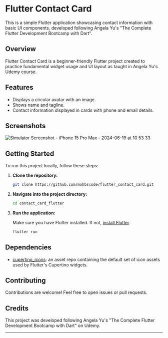 
# Flutter Contact Card

This is a simple Flutter application showcasing contact information with basic UI components, developed following Angela Yu's "The Complete Flutter Development Bootcamp with Dart".

## Overview

Flutter Contact Card is a beginner-friendly Flutter project created to practice fundamental widget usage and UI layout as taught in Angela Yu's Udemy course.

## Features

- Displays a circular avatar with an image.
- Shows name and tagline.
- Contact information displayed in cards with phone and email details.

## Screenshots

![Simulator Screenshot - iPhone 15 Pro Max - 2024-06-19 at 10 53 33](https://github.com/mohbscode/contact_card_flutter/assets/67604818/bf97a924-ac72-4428-8105-4fbcfb23c38b)


## Getting Started

To run this project locally, follow these steps:

1. **Clone the repository:**

   ```bash
   git clone https://github.com/mohbscode/flutter_contact_card.git
   ```

2. **Navigate into the project directory:**

   ```bash
   cd contact_card_flutter
   ```

3. **Run the application:**

   Make sure you have Flutter installed. If not, [install Flutter](https://flutter.dev/docs/get-started/install).

   ```bash
   flutter run
   ```

## Dependencies

- [cupertino_icons](https://pub.dev/packages/cupertino_icons): an asset repo containing the default set of icon assets used by Flutter's Cupertino widgets.

## Contributing

Contributions are welcome! Feel free to open issues or pull requests.

## Credits

This project was developed following Angela Yu's "The Complete Flutter Development Bootcamp with Dart" on Udemy.

---
